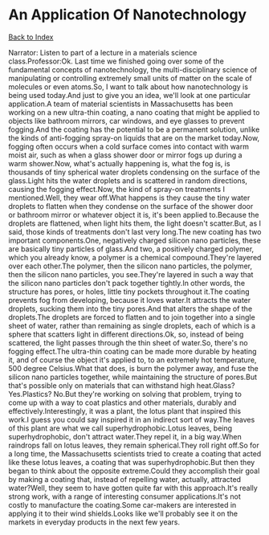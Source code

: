 # An Application Of Nanotechnology
[Back to Index](https://github.com/windows10010/tpoExtractor/blog/master/README.md)

Narrator: Listen to part of a lecture in a materials science class.Professor:Ok. Last time we finished going over some of the fundamental concepts of nanotechnology, the multi-disciplinary science of manipulating or controlling extremely small units of matter on the scale of molecules or even atoms.So, I want to talk about how nanotechnology is being used today.And just to give you an idea, we'll look at one particular application.A team of material scientists in Massachusetts has been working on a new ultra-thin coating, a nano coating that might be applied to objects like bathroom mirrors, car windows, and eye glasses to prevent fogging.And the coating has the potential to be a permanent solution, unlike the kinds of anti-fogging spray-on liquids that are on the market today.Now, fogging often occurs when a cold surface comes into contact with warm moist air, such as when a glass shower door or mirror fogs up during a warm shower.Now, what's actually happening is, what the fog is, is thousands of tiny spherical water droplets condensing on the surface of the glass.Light hits the water droplets and is scattered in random directions, causing the fogging effect.Now, the kind of spray-on treatments I mentioned.Well, they wear off.What happens is they cause the tiny water droplets to flatten when they condense on the surface of the shower door or bathroom mirror or whatever object it is, it's been applied to.Because the droplets are flattened, when light hits them, the light doesn't scatter.But, as I said, those kinds of treatments don't last very long.The new coating has two important components.One, negatively charged silicon nano particles, these are basically tiny particles of glass.And two, a positively charged polymer, which you already know, a polymer is a chemical compound.They're layered over each other.The polymer, then the silicon nano particles, the polymer, then the silicon nano particles, you see.They're layered in such a way that the silicon nano particles don't pack together tightly.In other words, the structure has pores, or holes, little tiny pockets throughout it.The coating prevents fog from developing, because it loves water.It attracts the water droplets, sucking them into the tiny pores.And that alters the shape of the droplets.The droplets are forced to flatten and to join together into a single sheet of water, rather than remaining as single droplets, each of which is a sphere that scatters light in different directions.Ok, so, instead of being scattered, the light passes through the thin sheet of water.So, there's no fogging effect.The ultra-thin coating can be made more durable by heating it, and of course the object it's applied to, to an extremely hot temperature, 500 degree Celsius.What that does, is burn the polymer away, and fuse the silicon nano particles together, while maintaining the structure of pores.But that's possible only on materials that can withstand high heat.Glass? Yes.Plastics? No.But they're working on solving that problem, trying to come up with a way to coat plastics and other materials, durably and effectively.Interestingly, it was a plant, the lotus plant that inspired this work.I guess you could say inspired it in an indirect sort of way.The leaves of this plant are what we call superhydrophobic.Lotus leaves, being superhydrophobic, don't attract water.They repel it, in a big way.When raindrops fall on lotus leaves, they remain spherical.They roll right off.So for a long time, the Massachusetts scientists tried to create a coating that acted like these lotus leaves, a coating that was superhydrophobic.But then they began to think about the opposite extreme.Could they accomplish their goal by making a coating that, instead of repelling water, actually, attracted water?Well, they seem to have gotten quite far with this approach.It's really strong work, with a range of interesting consumer applications.It's not costly to manufacture the coating.Some car-makers are interested in applying it to their wind shields.Looks like we'll probably see it on the markets in everyday products in the next few years.
 